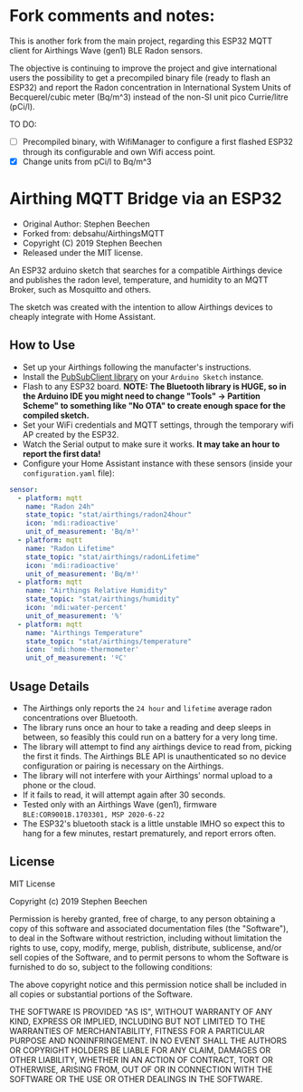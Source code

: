 Fork comments and notes:
==========

This is another fork from the main project, regarding this ESP32 MQTT client for Airthings Wave (gen1) BLE Radon sensors.

The objective is continuing to improve the project and give international users the possibility to get a precompiled binary file (ready to flash an ESP32) and report the Radon concentration in International System Units of Becquerel/cubic meter (Bq/m^3) instead of the non-SI unit pico Currie/litre (pCi/l).

TO DO:
- [ ] Precompiled binary, with WifiManager to configure a first flashed ESP32 through its configurable and own Wifi access point.
- [X] Change units from pCi/l to Bq/m^3

Airthing MQTT Bridge via an ESP32
==========

* Original Author: Stephen Beechen
* Forked from: debsahu/AirthingsMQTT
* Copyright (C) 2019 Stephen Beechen
* Released under the MIT license.

 An ESP32 arduino sketch that searches for a compatible Airthings device and publishes the radon level, temperature, and humidity to an MQTT Broker, such as Mosquitto and others.

 The sketch was created with the intention to allow Airthings devices to cheaply integrate with Home Assistant.

How to Use
----------
* Set up your Airthings following the manufacter's instructions.
* Install the [PubSubClient library](https://pubsubclient.knolleary.net/) on your `Arduino Sketch` instance.
* Flash to any ESP32 board.  **NOTE: The Bluetooth library is HUGE, so in the Arduino IDE you might need to change "Tools" -> Partition Scheme" to something like "No OTA" to create enough space for the compiled sketch.**
* Set your WiFi credentials and MQTT settings, through the temporary wifi AP created by the ESP32.
* Watch the Serial output to make sure it works. **It may take an hour to report the first data!**
* Configure your Home Assistant instance with these sensors (inside your `configuration.yaml` file):
```yaml
sensor:
  - platform: mqtt
    name: "Radon 24h"
    state_topic: "stat/airthings/radon24hour"
    icon: 'mdi:radioactive'
    unit_of_measurement: 'Bq/m³'
  - platform: mqtt
    name: "Radon Lifetime"
    state_topic: "stat/airthings/radonLifetime"
    icon: 'mdi:radioactive'
    unit_of_measurement: 'Bq/m³'
  - platform: mqtt
    name: "Airthings Relative Humidity"
    state_topic: "stat/airthings/humidity"
    icon: 'mdi:water-percent'
    unit_of_measurement: '%'
  - platform: mqtt
    name: "Airthings Temperature"
    state_topic: "stat/airthings/temperature"
    icon: 'mdi:home-thermometer'
    unit_of_measurement: 'ºC'
```

Usage Details
---------------------
* The Airthings only reports the `24 hour` and `lifetime` average radon concentrations over Bluetooth.
* The library runs once an hour to take a reading and deep sleeps in between, so feasibly this could run on a battery for a very long time.
* The library will attempt to find any airthings device to read from, picking the first it finds.  The Airthings BLE API is unauthenticated so no device configuration or pairing is necessary on the Airthings.
* The library will not interfere with your Airthings' normal upload to a phone or the cloud.
* If it fails to read, it will attempt again after 30 seconds.
* Tested only with an Airthings Wave (gen1), firmware `BLE:COR9001B.1703301, MSP 2020-6-22`
* The ESP32's bluetooth stack is a little unstable IMHO so expect this to hang for a few minutes, restart prematurely, and report errors often.


License
-------

MIT License

Copyright (c) 2019 Stephen Beechen

Permission is hereby granted, free of charge, to any person obtaining a copy
of this software and associated documentation files (the "Software"), to deal
in the Software without restriction, including without limitation the rights
to use, copy, modify, merge, publish, distribute, sublicense, and/or sell
copies of the Software, and to permit persons to whom the Software is
furnished to do so, subject to the following conditions:

The above copyright notice and this permission notice shall be included in all
copies or substantial portions of the Software.

THE SOFTWARE IS PROVIDED "AS IS", WITHOUT WARRANTY OF ANY KIND, EXPRESS OR
IMPLIED, INCLUDING BUT NOT LIMITED TO THE WARRANTIES OF MERCHANTABILITY,
FITNESS FOR A PARTICULAR PURPOSE AND NONINFRINGEMENT. IN NO EVENT SHALL THE
AUTHORS OR COPYRIGHT HOLDERS BE LIABLE FOR ANY CLAIM, DAMAGES OR OTHER
LIABILITY, WHETHER IN AN ACTION OF CONTRACT, TORT OR OTHERWISE, ARISING FROM,
OUT OF OR IN CONNECTION WITH THE SOFTWARE OR THE USE OR OTHER DEALINGS IN THE
SOFTWARE.

